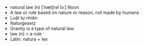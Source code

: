 - natural law (n) [ˈnætʃrəl lɔː] Noun  
- A law or rule based on nature or reason, not made by humans  
- Luật tự nhiên  
- Naturgesetz  
- Gravity is a type of natural law.  
- law (n) = a rule  
- Latin: natura + lex